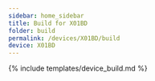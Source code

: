```yaml
---
sidebar: home_sidebar
title: Build for X01BD
folder: build
permalink: /devices/X01BD/build
device: X01BD
---
```

{% include templates/device_build.md %}
